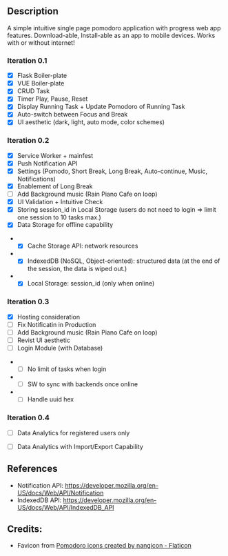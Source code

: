 ## Description
A simple intuitive single page pomodoro application with progress web app features. 
Download-able, Install-able as an app to mobile devices. Works with or without internet!

###  Iteration 0.1 
- [x] Flask Boiler-plate
- [x] VUE Boiler-plate
- [x] CRUD Task
- [x] Timer Play, Pause, Reset
- [x] Display Running Task + Update Pomodoro of Running Task 
- [x] Auto-switch between Focus and Break 
- [x] UI aesthetic (dark, light, auto mode, color schemes)

### Iteration 0.2 
- [x] Service Worker + mainfest
- [x] Push Notification API
- [x] Settings (Pomodo, Short Break, Long Break, Auto-continue, Music, Notifications) 
- [x] Enablement of Long Break
- [ ] Add Background music (Rain Piano Cafe on loop)
- [x] UI Validation + Intuitive Check
- [x] Storing session_id in Local Storage (users do not need to login => limit one session to 10 tasks max.)
- [x] Data Storage for offline capability 
- - [x] Cache Storage API: network resources 
- - [x] IndexedDB (NoSQL, Object-oriented): structured data (at the end of the session, the data is wiped out.)
- - [x] Local Storage: session_id (only when online)

### Iteration 0.3
- [x] Hosting consideration 
- [ ] Fix Notificatin in Production 
- [ ] Add Background music (Rain Piano Cafe on loop)
- [ ] Revist UI aesthetic 
- [ ] Login Module (with Database)
- - [ ] No limit of tasks when login
- - [ ] SW to sync with backends once online 
- - [ ] Handle uuid hex 
 
### Iteration 0.4
- [ ] Data Analytics for registered users only
- [ ] Data Analytics with Import/Export Capability 


## References
- Notification API: https://developer.mozilla.org/en-US/docs/Web/API/Notification
- IndexedDB API: https://developer.mozilla.org/en-US/docs/Web/API/IndexedDB_API

## Credits:
- Favicon from <a href="https://www.flaticon.com/free-icons/pomodoro" title="pomodoro icons">Pomodoro icons created by nangicon - Flaticon</a>
